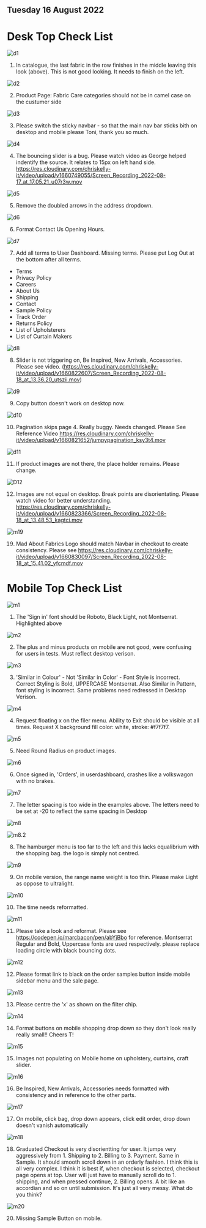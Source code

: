 ## Tuesday 16 August 2022

# Desk Top Check List

![d1](https://res.cloudinary.com/ckellytv/image/upload/v1660670034/A1_mxfqh5.png)

1. In catalogue, the last fabric in the row finishes in the middle leaving this look (above). This is not good looking. It needs to finish on the left. 

![d2](https://res.cloudinary.com/ckellytv/image/upload/v1660726196/Screenshot_2022-08-17_at_10.49.37_lbuhvj.png)

2. Product Page: Fabric Care categories should not be in camel case on the custumer side

![d3](https://res.cloudinary.com/chriskelly-it/image/upload/v1660733797/Screenshot_2022-08-17_at_12.56.24_vvtudh.png)

3. Please switch the sticky navbar - so that the main nav bar sticks bith on desktop and mobile please Toni, thank you so much.  

![d4](https://res.cloudinary.com/chriskelly-it/image/upload/v1660750209/Artboard_17_gqgg5t.jpg)

4. The bouncing slider is a bug. Please watch video as George helped indentify the source. It relates to 15px on left hand side. https://res.cloudinary.com/chriskelly-it/video/upload/v1660749055/Screen_Recording_2022-08-17_at_17.05.21_u07r3w.mov

![d5](https://res.cloudinary.com/chriskelly-it/image/upload/v1660750209/Artboard_15_svepx3.jpg)

5. Remove the doubled arrows in the address dropdown.

![d6](https://res.cloudinary.com/chriskelly-it/image/upload/v1660751635/Artboard_19_kypm5l.jpg)

6. Format Contact Us Opening Hours. 

![d7](https://res.cloudinary.com/chriskelly-it/image/upload/v1660751635/Artboard_18_dbxumx.jpg)

7. Add all terms to User Dashboard. Missing terms. Please put Log Out at the bottom after all terms. 

- Terms
- Privacy Policy
- Careers
- About Us
- Shipping 
- Contact 
- Sample Policy
- Track Order
- Returns Policy
- List of Upholsterers
- List of Curtain Makers

![d8](https://res.cloudinary.com/chriskelly-it/image/upload/v1660822658/Screenshot_2022-08-18_at_13.37.25_kr5p8l.png)

8. Slider is not triggering on, Be Inspired, New Arrivals, Accessories. Please see video. (https://res.cloudinary.com/chriskelly-it/video/upload/v1660822607/Screen_Recording_2022-08-18_at_13.36.20_utszii.mov)

![d9](https://res.cloudinary.com/chriskelly-it/image/upload/v1660821811/Screenshot_2022-08-18_at_13.23.14_qbgsgc.png)

9. Copy button doesn't work on desktop now. 

![d10](https://res.cloudinary.com/chriskelly-it/image/upload/v1660821754/Screenshot_2022-08-18_at_13.22.07_zasn3b.png)

10. Pagination skips page 4. Really buggy. Needs changed. Please See Reference Video https://res.cloudinary.com/chriskelly-it/video/upload/v1660821652/jumpypagination_ksy3t4.mov

![d11](https://res.cloudinary.com/chriskelly-it/image/upload/v1660821590/missing_images_aeslfc.png)

11. If product images are not there, the place holder remains. Please change. 

![D12](https://res.cloudinary.com/chriskelly-it/image/upload/v1660823445/usediv_ml0hpk.jpg)

12. Images are not equal on desktop. Break points are disorientating. Please watch video for better understanding. https://res.cloudinary.com/chriskelly-it/video/upload/v1660823366/Screen_Recording_2022-08-18_at_13.48.53_kagtci.mov 

![m19](https://res.cloudinary.com/chriskelly-it/image/upload/v1660835434/homepage_chekcout_l8vcmz.jpg)

19. Mad About Fabrics Logo should match Navbar in checkout to create consistency. Please see https://res.cloudinary.com/chriskelly-it/video/upload/v1660830097/Screen_Recording_2022-08-18_at_15.41.02_yfcmdf.mov

# Mobile Top Check List

![m1](https://res.cloudinary.com/chriskelly-it/image/upload/v1660727247/robotolight_kr8uvb.jpg)

1. The 'Sign in' font should be Roboto, Black Light, not Montserrat. Highlighted above

![m2](https://res.cloudinary.com/ckellytv/image/upload/v1660727001/Artboard_1_guvhyx.jpg)

2. The plus and minus products on mobile are not good, were confusing for users in tests. Must reflect desktop verison. 

![m3](https://res.cloudinary.com/chriskelly-it/image/upload/v1660732878/similarincolor_zfi6r8.jpg)

3. 'Similar in Colour' - Not 'Similar in Color' - Font Style is incorrect. Correct Styling is Bold, UPPERCASE Montserrat. Also Similar in Pattern, font styling is incorrect. Same problems need redressed in Desktop Verison.

![m4](https://res.cloudinary.com/chriskelly-it/image/upload/v1660732169/optimum_ihifrq.jpg)

4. Request floating x on the filer menu. Ability to Exit should be visible at all times.  Request X background fill color: white, stroke: #f7f7f7. 

![m5](https://res.cloudinary.com/chriskelly-it/image/upload/v1660732586/radius_epclli.jpg)

5. Need Round Radius on product images. 

![m6](https://res.cloudinary.com/chriskelly-it/image/upload/v1660733509/order-dashbaord_f5rp5q.jpg)

6. Once signed in, 'Orders', in userdashboard, crashes like a volkswagon with no brakes.

![m7](https://res.cloudinary.com/chriskelly-it/image/upload/v1660738034/toowide_p1kwid.jpg)

7. The letter spacing is too wide in the examples above. The letters need to be set at -20 to reflect the same spacing in Desktop

![m8](https://res.cloudinary.com/chriskelly-it/image/upload/v1660739455/Artboard_7_tqqng3.jpg)

![m8.2](https://res.cloudinary.com/chriskelly-it/image/upload/v1660739455/Artboard_8_bolelq.jpg)

8. The hamburger menu is too far to the left and this lacks equalibrium with the shopping bag. the logo is simply not centred.  

![m9](https://res.cloudinary.com/chriskelly-it/image/upload/v1660739686/IMG_0330_ohxrir.jpg)

9. On mobile version, the range name weight is too thin. Please make Light as oppose to ultralight. 

![m10](https://res.cloudinary.com/chriskelly-it/image/upload/v1660743554/daysmins_noofec.jpg)

10. The time needs reformatted.

![m11](https://res.cloudinary.com/chriskelly-it/image/upload/v1660745117/processing_aufszy.jpg)

11. Please take a look and reformat. Please see https://codepen.io/marcbacon/pen/abYjBbo for reference. Montserrat Regular and Bold, Uppercase fonts are used respectively. please replace loading circle with black bouncing dots. 

![m12](https://res.cloudinary.com/chriskelly-it/image/upload/v1660747725/Artboard_11_yfyyil.jpg)

12. Please format link to black on the order samples button inside mobile sidebar menu and the sale page.

![m13](https://res.cloudinary.com/chriskelly-it/image/upload/v1660747725/Artboard_13_j9f92c.jpg)

13. Please centre the 'x' as shown on the filter chip.

![m14](https://res.cloudinary.com/chriskelly-it/image/upload/v1660747725/Artboard_14_p39suj.jpg)

14. Format buttons on mobile shopping drop down so they don't look really really small!! Cheers T!

![m15](https://res.cloudinary.com/chriskelly-it/image/upload/v1660747725/Artboard_12_jpleb9.jpg)

15. Images not populating on Mobile home on upholstery, curtains, craft slider.

![m16](https://res.cloudinary.com/chriskelly-it/image/upload/v1660750209/Artboard_16_diwraq.jpg)

16. Be Inspired, New Arrivals, Accessories needs formatted with consistency and in reference to the other parts. 

![m17](https://res.cloudinary.com/chriskelly-it/image/upload/v1660753418/IMG_0336_xl91jo.png)

17. On mobile, click bag, drop down appears, click edit order, drop down doesn't vanish automatically  

![m18]()

18. Graduated Checkout is very disorientting for user. It jumps very aggressively from 1. Shipping to 2. Billing to 3. Payment. Same in Sample. It should smooth scroll down in an orderly fashion. I think this is all very complex. I think it is best if, when checkout is selected, checkout page opens at top. User will just have to manually scroll do to 1. shipping, and when pressed continue,  2. Billing opens. A bit like an accordian and so on until submission. It's just all very messy. What do you think?  

![m20](https://res.cloudinary.com/chriskelly-it/image/upload/v1660835921/SAMPLEMISSING_veklwb.jpg)

20. Missing Sample Button on mobile. 










